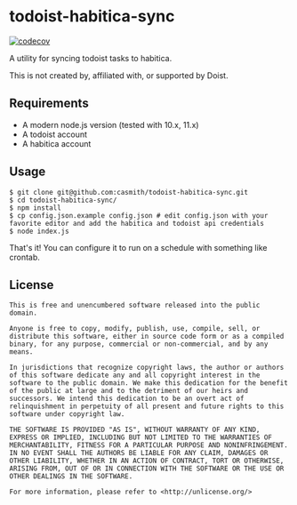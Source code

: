# todoist-habitica-sync

[![codecov](https://codecov.io/gh/casmith/sync-todoist-to-habitica/branch/master/graph/badge.svg?token=ODO5BC1ZEP)](https://codecov.io/gh/casmith/sync-todoist-to-habitica)

A utility for syncing todoist tasks to habitica.

This is not created by, affiliated with, or supported by Doist.

## Requirements

- A modern node.js version (tested with 10.x, 11.x)
- A todoist account
- A habitica account

## Usage

```shell
$ git clone git@github.com:casmith/todoist-habitica-sync.git
$ cd todoist-habitica-sync/
$ npm install
$ cp config.json.example config.json # edit config.json with your favorite editor and add the habitica and todoist api credentials
$ node index.js
```

That's it! You can configure it to run on a schedule with something like crontab.

## License

```
This is free and unencumbered software released into the public domain.

Anyone is free to copy, modify, publish, use, compile, sell, or
distribute this software, either in source code form or as a compiled
binary, for any purpose, commercial or non-commercial, and by any
means.

In jurisdictions that recognize copyright laws, the author or authors
of this software dedicate any and all copyright interest in the
software to the public domain. We make this dedication for the benefit
of the public at large and to the detriment of our heirs and
successors. We intend this dedication to be an overt act of
relinquishment in perpetuity of all present and future rights to this
software under copyright law.

THE SOFTWARE IS PROVIDED "AS IS", WITHOUT WARRANTY OF ANY KIND,
EXPRESS OR IMPLIED, INCLUDING BUT NOT LIMITED TO THE WARRANTIES OF
MERCHANTABILITY, FITNESS FOR A PARTICULAR PURPOSE AND NONINFRINGEMENT.
IN NO EVENT SHALL THE AUTHORS BE LIABLE FOR ANY CLAIM, DAMAGES OR
OTHER LIABILITY, WHETHER IN AN ACTION OF CONTRACT, TORT OR OTHERWISE,
ARISING FROM, OUT OF OR IN CONNECTION WITH THE SOFTWARE OR THE USE OR
OTHER DEALINGS IN THE SOFTWARE.

For more information, please refer to <http://unlicense.org/>
```
